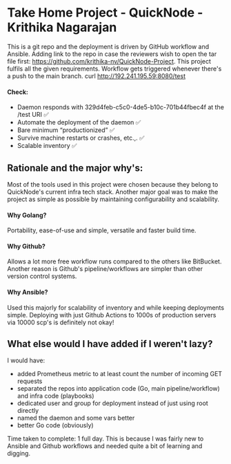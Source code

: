 # Take Home Project - QuickNode - Krithika Nagarajan

This is a git repo and the deployment is driven by GitHub workflow and Ansible. Adding link to the repo in case the reviewers wish to open the tar file first: https://github.com/krithika-nv/QuickNode-Project. This project fulfils all the given requirements. Workflow gets triggered whenever there's a push to the main branch.
curl http://192.241.195.59:8080/test

#### Check: 
- Daemon responds with 329d4feb-c5c0-4de5-b10c-701b44fbec4f at the /test URI ✅
- Automate the deployment of the daemon ✅
- Bare minimum “productionized” ✅
- Survive machine restarts or crashes, etc.,. ✅
- Scalable inventory ✅

## Rationale and the major why's:

Most of the tools used in this project were chosen because they belong to QuickNode's current infra tech stack. Another major goal was to make the project as simple as possible by maintaining configurability and scalability.

#### Why Golang?
Portability, ease-of-use and simple, versatile and faster build time. 

#### Why Github?
Allows a lot more free workflow runs compared to the others like BitBucket. Another reason is Github's pipeline/workflows are simpler than other version control systems.

#### Why Ansible?
Used this majorly for scalability of inventory and while keeping deployments simple. Deploying with just Github Actions to 1000s of production servers via 10000 scp's is definitely not okay!

## What else would I have added if I weren't lazy?
I would have: 
- added Prometheus metric to at least count the number of incoming GET requests
- separated the repos into application code (Go, main pipeline/workflow) and infra code (playbooks)
- dedicated user and group for deployment instead of just using root directly
- named the daemon and some vars better
- better Go code (obviously)

Time taken to complete: 1 full day. This is because I was fairly new to Ansible and Github workflows and needed quite a bit of learning and digging.
